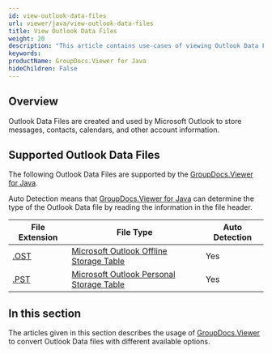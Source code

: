 ```yaml
---
id: view-outlook-data-files
url: viewer/java/view-outlook-data-files
title: View Outlook Data Files
weight: 20
description: "This article contains use-cases of viewing Outlook Data Files with GroupDocs.Viewer within your Java applications."
keywords: 
productName: GroupDocs.Viewer for Java
hideChildren: False
---
```

## Overview

Outlook Data Files are created and used by Microsoft Outlook to store messages, contacts, calendars, and other account information.

## Supported Outlook Data Files

The following Outlook Data Files are supported by the [GroupDocs.Viewer for Java](https://products.groupdocs.com/viewer/java). 

Auto Detection means that [GroupDocs.Viewer for Java](https://products.groupdocs.com/viewer/java) can determine the type of the Outlook Data file by reading the information in the file header.

| File Extension | File Type | Auto Detection |
| --- | --- | --- |
| [.OST](https://wiki.fileformat.com/email/ost) | [Microsoft Outlook Offline Storage Table](https://wiki.fileformat.com/email/ost) | Yes |
| [.PST](https://wiki.fileformat.com/email/pst) | [Microsoft Outlook Personal Storage Table](https://wiki.fileformat.com/email/pst) | Yes |

## In this section

The articles given in this section describes the usage of [GroupDocs.Viewer](https://products.groupdocs.com/viewer) to convert Outlook Data files with different available options.
